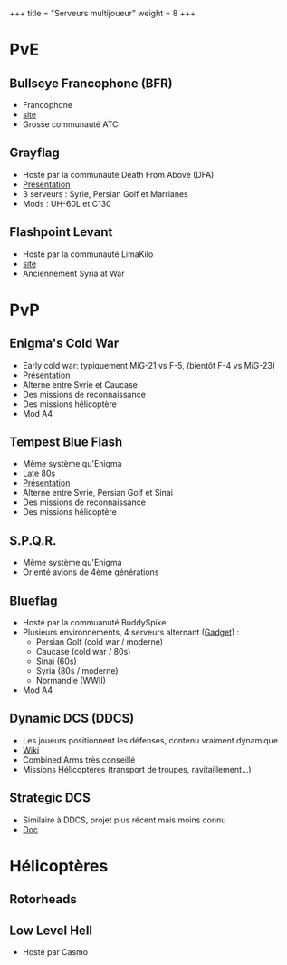 +++
title = "Serveurs multijoueur"
weight = 8
+++

# PvE

## Bullseye Francophone (BFR)
- Francophone
- [site](https://bullseye-francophone.fr/)
- Grosse communauté ATC

## Grayflag
- Hosté par la communauté Death From Above (DFA)
- [Présentation](https://forum.dcs.world/topic/300983-death-from-above-grayflag-syria-new-persistent-semi-dynamic-multiplayer-campaign-pve-pvp-ctld-srs/)
- 3 serveurs : Syrie, Persian Golf et Marrianes
- Mods : UH-60L et C130

## Flashpoint Levant
- Hosté par la communauté LimaKilo
- [site](https://limakilo.net)
- Anciennement Syria at War

# PvP

## Enigma's Cold War
- Early cold war: typiquement MiG-21 vs F-5, (bientôt F-4 vs MiG-23)
- [Présentation](https://docs.google.com/presentation/d/1I-aD-s3zoEpV4gGu7QIrEdywkpklfT40te-mYlX3zk8/edit?usp=sharing)
- Alterne entre Syrie et Caucase
- Des missions de reconnaissance
- Des missions hélicoptère
- Mod A4

## Tempest Blue Flash
- Même système qu'Enigma
- Late 80s
- [Présentation](https://docs.google.com/presentation/d/13V7AcoAjz_sbxji4b_KvQd8MhLh4RZHNYyxekHR_BDY)
- Alterne entre Syrie, Persian Golf et Sinai
- Des missions de reconnaissance
- Des missions hélicoptère

## S.P.Q.R.
- Même système qu'Enigma
- Orienté avions de 4ème générations

## Blueflag
- Hosté par la commuanuté BuddySpike
- Plusieurs environnements, 4 serveurs alternant ([Gadget](http://gadget.buddyspike.net)) :
  - Persian Golf (cold war / moderne)
  - Caucase (cold war / 80s)
  - Sinai (60s)
  - Syria (80s / moderne)
  - Normandie (WWII)
- Mod A4

## Dynamic DCS (DDCS)
- Les joueurs positionnent les défenses, contenu vraiment dynamique
- [Wiki](https://ddcs.fandom.com/wiki/DDCS_Wiki)
- Combined Arms très conseillé
- Missions Hélicoptères (transport de troupes, ravitaillement...)

## Strategic DCS
- Similaire à DDCS, projet plus récent mais moins connu
- [Doc](https://strategic-dcs.com)

# Hélicoptères

## Rotorheads

## Low Level Hell
- Hosté par Casmo

